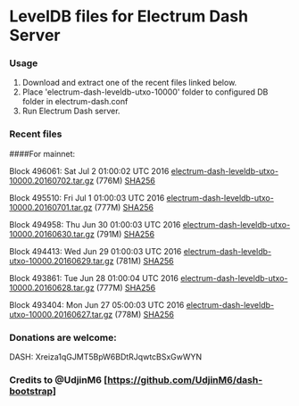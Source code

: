 # LevelDB files for Electrum Dash Server

### Usage

1. Download and extract one of the recent files linked below.
2. Place 'electrum-dash-leveldb-utxo-10000' folder to configured DB folder in electrum-dash.conf
3. Run Electrum Dash server.

### Recent files

####For mainnet:

Block 496061: Sat Jul  2 01:00:02 UTC 2016 [electrum-dash-leveldb-utxo-10000.20160702.tar.gz](https://transfer.sh/6r4Kz/electrum-dash-leveldb-utxo-10000.20160702.tar.gz) (776M) [SHA256](https://transfer.sh/sITV7/electrum-dash-leveldb-utxo-10000.20160702.tar.gz.sha256)

Block 495510: Fri Jul  1 01:00:03 UTC 2016 [electrum-dash-leveldb-utxo-10000.20160701.tar.gz](https://transfer.sh/duFUJ/electrum-dash-leveldb-utxo-10000.20160701.tar.gz) (777M) [SHA256](https://transfer.sh/SiwGw/electrum-dash-leveldb-utxo-10000.20160701.tar.gz.sha256)

Block 494958: Thu Jun 30 01:00:03 UTC 2016 [electrum-dash-leveldb-utxo-10000.20160630.tar.gz](https://transfer.sh/HIHMd/electrum-dash-leveldb-utxo-10000.20160630.tar.gz) (791M) [SHA256](https://transfer.sh/QhxcB/electrum-dash-leveldb-utxo-10000.20160630.tar.gz.sha256)

Block 494413: Wed Jun 29 01:00:03 UTC 2016 [electrum-dash-leveldb-utxo-10000.20160629.tar.gz](https://transfer.sh/lArI9/electrum-dash-leveldb-utxo-10000.20160629.tar.gz) (781M) [SHA256](https://transfer.sh/D6FFt/electrum-dash-leveldb-utxo-10000.20160629.tar.gz.sha256)

Block 493861: Tue Jun 28 01:00:04 UTC 2016 [electrum-dash-leveldb-utxo-10000.20160628.tar.gz](https://transfer.sh/APxHq/electrum-dash-leveldb-utxo-10000.20160628.tar.gz) (777M) [SHA256](https://transfer.sh/K5pOQ/electrum-dash-leveldb-utxo-10000.20160628.tar.gz.sha256)

Block 493404: Mon Jun 27 05:00:03 UTC 2016 [electrum-dash-leveldb-utxo-10000.20160627.tar.gz](https://transfer.sh/xZDJ9/electrum-dash-leveldb-utxo-10000.20160627.tar.gz) (778M) [SHA256](https://transfer.sh/FbqQd/electrum-dash-leveldb-utxo-10000.20160627.tar.gz.sha256)

### Donations are welcome:

DASH: Xreiza1qGJMT5BpW6BDtRJqwtcBSxGwWYN

### Credits to @UdjinM6 [https://github.com/UdjinM6/dash-bootstrap]
